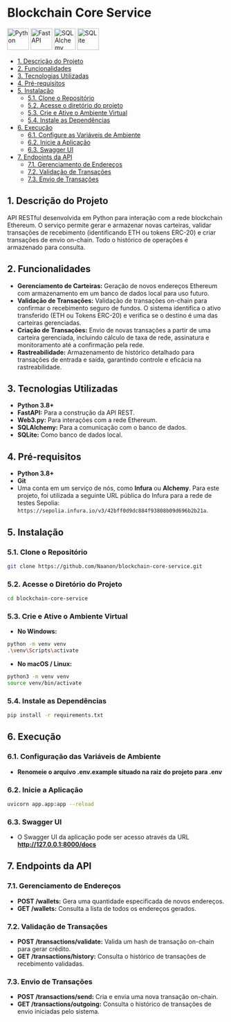 # Blockchain Core Service
<img height="50" width="50" alt="Python" src="https://cdn.jsdelivr.net/gh/devicons/devicon@latest/icons/python/python-original.svg" /> <img height="50" width="50" alt="FastAPI" src="https://cdn.jsdelivr.net/gh/devicons/devicon@latest/icons/fastapi/fastapi-original.svg" /> <img height="50" width="50" alt="SQLAlchemy" src="https://cdn.jsdelivr.net/gh/devicons/devicon@latest/icons/sqlalchemy/sqlalchemy-original.svg" /> <img height="50" width="50" alt="SQLite" src="https://cdn.jsdelivr.net/gh/devicons/devicon@latest/icons/sqlite/sqlite-original.svg" />

  - [1. Descrição do Projeto](#1-descrição-do-projeto)
  - [2. Funcionalidades](#2-funcionalidades)
  - [3. Tecnologias Utilizadas](#3-tecnologias-utilizadas)
  - [4. Pré-requisitos](#4-pré-requisitos)
  - [5. Instalação](#5-instalação)
    - [5.1. Clone o Repositório](#51-clone-o-repositório)
    - [5.2. Acesse o diretório do projeto](#52-acesse-o-diretório-do-projeto)
    - [5.3. Crie e Ative o Ambiente Virtual](#53-crie-e-ative-o-ambiente-virtual)
    - [5.4. Instale as Dependências](#54-instale-as-dependências)
  - [6. Execução](#6-execução)
    - [6.1. Configure as Variáveis de Ambiente](#61-configure-as-variáveis-de-ambiente)
    - [6.2. Inicie a Aplicação](#62-inicie-a-aplicação)
    - [6.3. Swagger UI](#63-swagger-ui)
  - [7. Endpoints da API](#7-endpoints-da-api)
    - [7.1. Gerenciamento de Endereços](#71-gerenciamento-de-endereços)
    - [7.2. Validação de Transações](#72-validação-de-transações)
    - [7.3. Envio de Transações](#73-envio-de-transações)

## 1. Descrição do Projeto
API RESTful desenvolvida em Python para interação com a rede blockchain Ethereum. O serviço permite gerar e armazenar novas carteiras, validar transações de recebimento (identificando ETH ou tokens ERC-20) e criar transações de envio on-chain. Todo o histórico de operações é armazenado para consulta.

## 2. Funcionalidades
* **Gerenciamento de Carteiras:** Geração de novos endereços Ethereum com armazenamento em um banco de dados local para uso futuro.
* **Validação de Transações:** Validação de transações on-chain para confirmar o recebimento seguro de fundos. O sistema identifica o ativo transferido (ETH ou Tokens ERC-20) e verifica se o destino é uma das carteiras gerenciadas.
* **Criação de Transações:** Envio de novas transações a partir de uma carteira gerenciada, incluindo cálculo de taxa de rede, assinatura e monitoramento até a confirmação pela rede.
* **Rastreabilidade:** Armazenamento de histórico detalhado para transações de entrada e saída, garantindo controle e eficácia na rastreabilidade.

## 3. Tecnologias Utilizadas
* **Python 3.8+**
* **FastAPI:** Para a construção da API REST.
* **Web3.py:** Para interações com a rede Ethereum.
* **SQLAlchemy:** Para a comunicação com o banco de dados.
* **SQLite:** Como banco de dados local.

## 4. Pré-requisitos
* **Python 3.8+**
* **Git**
* Uma conta em um serviço de nós, como **Infura** ou **Alchemy**. Para este projeto, foi utilizada a seguinte URL pública do Infura para a rede de testes Sepolia: `https://sepolia.infura.io/v3/42bff0d9dc884f93808b09d696b2b21a`.

## 5. Instalação
### 5.1. Clone o Repositório
```sh
git clone https://github.com/Naanon/blockchain-core-service.git
```

### 5.2. Acesse o Diretório do Projeto
```sh
cd blockchain-core-service
```

### 5.3. Crie e Ative o Ambiente Virtual
* **No Windows:**

```sh
python -m venv venv
.\venv\Scripts\activate
```

* **No macOS / Linux:**
```sh
python3 -m venv venv
source venv/bin/activate
```

### 5.4. Instale as Dependências
```sh
pip install -r requirements.txt
```

## 6. Execução
### 6.1. Configuração das Variáveis de Ambiente
* **Renomeie o arquivo .env.example situado na raiz do projeto para .env**

### 6.2. Inicie a Aplicação
```sh
uvicorn app.app:app --reload
```

### 6.3. Swagger UI
* O Swagger UI da aplicação pode ser acesso através da URL **http://127.0.0.1:8000/docs**

## 7. Endpoints da API
### 7.1. Gerenciamento de Endereços
* **POST /wallets:** Gera uma quantidade especificada de novos endereços.
* **GET /wallets:** Consulta a lista de todos os endereços gerados.

### 7.2. Validação de Transações
* **POST /transactions/validate:** Valida um hash de transação on-chain para gerar crédito.
* **GET /transactions/history:** Consulta o histórico de transações de recebimento validadas.

### 7.3. Envio de Transações
* **POST /transactions/send:** Cria e envia uma nova transação on-chain.
* **GET /transactions/outgoing:** Consulta o histórico de transações de envio iniciadas pelo sistema.
